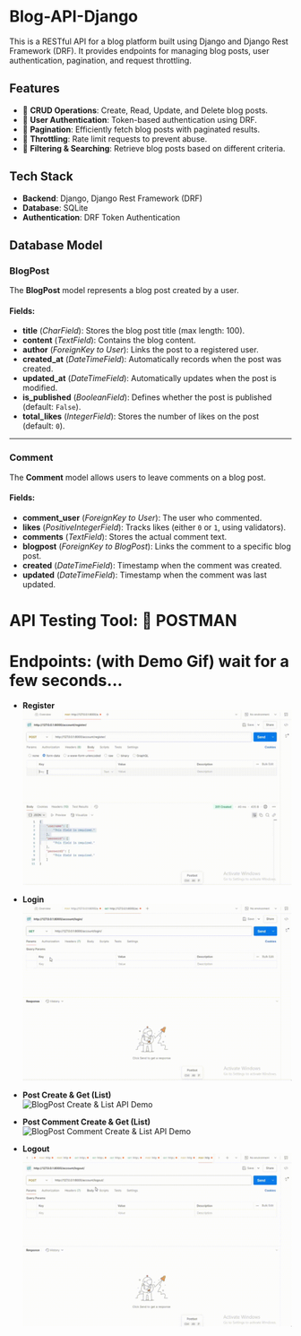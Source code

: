 # Blog-API-Django
This is a RESTful API for a blog platform built using Django and Django Rest Framework (DRF). 
It provides endpoints for managing blog posts, user authentication, pagination, and request throttling.

## Features
- 🔹 **CRUD Operations**: Create, Read, Update, and Delete blog posts.
- 🔹 **User Authentication**: Token-based authentication using DRF.
- 🔹 **Pagination**: Efficiently fetch blog posts with paginated results.
- 🔹 **Throttling**: Rate limit requests to prevent abuse.
- 🔹 **Filtering & Searching**: Retrieve blog posts based on different criteria.

## Tech Stack
- **Backend**: Django, Django Rest Framework (DRF)
- **Database**: SQLite 
- **Authentication**: DRF Token Authentication 

## Database Model

### BlogPost  
The **BlogPost** model represents a blog post created by a user.

#### Fields:  
- **title** (*CharField*): Stores the blog post title (max length: 100).  
- **content** (*TextField*): Contains the blog content.  
- **author** (*ForeignKey to User*): Links the post to a registered user.  
- **created_at** (*DateTimeField*): Automatically records when the post was created.  
- **updated_at** (*DateTimeField*): Automatically updates when the post is modified.  
- **is_published** (*BooleanField*): Defines whether the post is published (default: `False`).  
- **total_likes** (*IntegerField*): Stores the number of likes on the post (default: `0`).  

---

### Comment  
The **Comment** model allows users to leave comments on a blog post.

#### Fields:  
- **comment_user** (*ForeignKey to User*): The user who commented.  
- **likes** (*PositiveIntegerField*): Tracks likes (either `0` or `1`, using validators).  
- **comments** (*TextField*): Stores the actual comment text.  
- **blogpost** (*ForeignKey to BlogPost*): Links the comment to a specific blog post.  
- **created** (*DateTimeField*): Timestamp when the comment was created.  
- **updated** (*DateTimeField*): Timestamp when the comment was last updated.  


# API Testing Tool: 🔬 POSTMAN 

# Endpoints: (with Demo Gif) wait for a few seconds...

- **Register**  
  ![Register API Demo](https://github.com/Ananthakrishnan12/Blog-API-Django/blob/main/demo/Blog-API-registeration.gif?raw=true)  

- **Login**  
  ![Login API Demo](https://github.com/Ananthakrishnan12/Blog-API-Django/blob/main/demo/Blog-API-login.gif?raw=true)  

- **Post Create & Get (List)**  
  ![BlogPost Create & List API Demo](https://github.com/Ananthakrishnan12/Blog-API-Django/blob/main/demo/Blog-API-Post-Create-_-List-.gif?raw=true)  

- **Post Comment Create & Get (List)**  
  ![BlogPost Comment Create & List API Demo](https://github.com/Ananthakrishnan12/Blog-API-Django/blob/main/demo/Blog-API-Post-Comment-Create-_-List-.gif?raw=true)  

- **Logout**  
  ![Logout API Demo](https://github.com/Ananthakrishnan12/Blog-API-Django/blob/main/demo/Blog-API-logout.gif?raw=true)  

